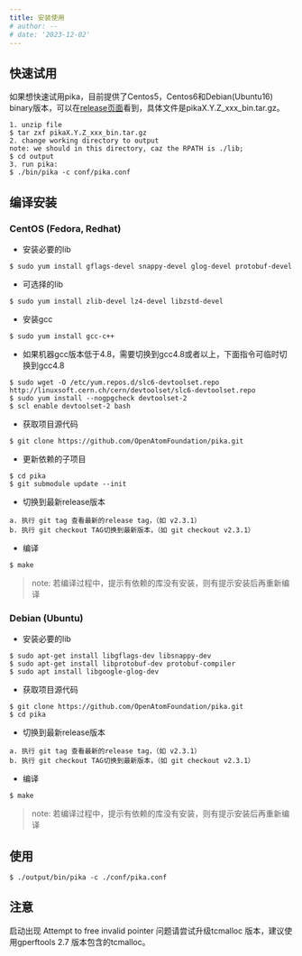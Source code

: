 ```yaml
---
title: 安装使用
# author: --
# date: '2023-12-02'
---
```

## 快速试用

如果想快速试用pika，目前提供了Centos5，Centos6和Debian(Ubuntu16) binary版本，可以在[release页面](https://github.com/Qihoo360/pika/releases)看到，具体文件是pikaX.Y.Z\_xxx\_bin.tar.gz。

```
1. unzip file
$ tar zxf pikaX.Y.Z_xxx_bin.tar.gz
2. change working directory to output
note: we should in this directory, caz the RPATH is ./lib;
$ cd output
3. run pika:
$ ./bin/pika -c conf/pika.conf
```

## 编译安装

### CentOS (Fedora, Redhat)

- 安装必要的lib

```
$ sudo yum install gflags-devel snappy-devel glog-devel protobuf-devel
```

- 可选择的lib

```
$ sudo yum install zlib-devel lz4-devel libzstd-devel
```

- 安装gcc

```
$ sudo yum install gcc-c++
```

- 如果机器gcc版本低于4.8，需要切换到gcc4.8或者以上，下面指令可临时切换到gcc4.8

```
$ sudo wget -O /etc/yum.repos.d/slc6-devtoolset.repo http://linuxsoft.cern.ch/cern/devtoolset/slc6-devtoolset.repo
$ sudo yum install --nogpgcheck devtoolset-2
$ scl enable devtoolset-2 bash
```

- 获取项目源代码

```
$ git clone https://github.com/OpenAtomFoundation/pika.git
```

- 更新依赖的子项目

```
$ cd pika
$ git submodule update --init
```

- 切换到最新release版本

```
a. 执行 git tag 查看最新的release tag，（如 v2.3.1）
b. 执行 git checkout TAG切换到最新版本，（如 git checkout v2.3.1）
```

- 编译

```
$ make
```

> note: 若编译过程中，提示有依赖的库没有安装，则有提示安装后再重新编译

### Debian (Ubuntu)

- 安装必要的lib

```
$ sudo apt-get install libgflags-dev libsnappy-dev
$ sudo apt-get install libprotobuf-dev protobuf-compiler
$ sudo apt install libgoogle-glog-dev
```

- 获取项目源代码

```
$ git clone https://github.com/OpenAtomFoundation/pika.git
$ cd pika
```

- 切换到最新release版本

```
a. 执行 git tag 查看最新的release tag，（如 v2.3.1）
b. 执行 git checkout TAG切换到最新版本，（如 git checkout v2.3.1）
```

- 编译

```
$ make
```

> note: 若编译过程中，提示有依赖的库没有安装，则有提示安装后再重新编译

### 

## 使用

```
$ ./output/bin/pika -c ./conf/pika.conf
```

## 注意

启动出现 Attempt to free invalid pointer 问题请尝试升级tcmalloc 版本，建议使用gperftools 2.7 版本包含的tcmalloc。